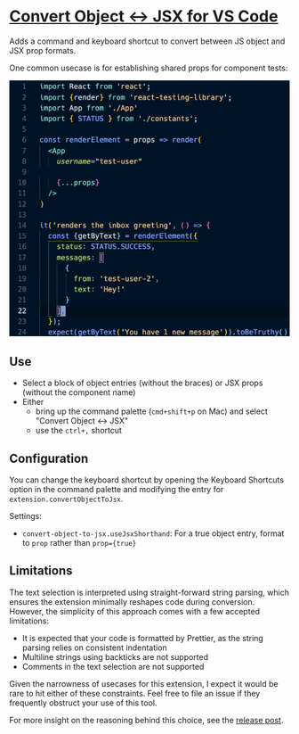 # [Convert Object <-> JSX for VS Code](https://marketplace.visualstudio.com/items?itemName=zachgawlik.convert-object-to-jsx)

Adds a command and keyboard shortcut to convert between JS object and JSX prop formats.

One common usecase is for establishing shared props for component tests:

![Animated demonstration moving default props in and out of a test helper and using the extension to switch between JSX props syntax and Object entries syntax](./demo.gif)

## Use

- Select a block of object entries (without the braces) or JSX props (without the component name)
- Either
  - bring up the command palette (`cmd+shift+p` on Mac) and select "Convert Object <-> JSX"
  - use the `ctrl+,` shortcut

## Configuration

You can change the keyboard shortcut by opening the Keyboard Shortcuts option in the command palette and modifying the entry for `extension.convertObjectToJsx`.

Settings:

- `convert-object-to-jsx.useJsxShorthand`: For a true object entry, format to `prop` rather than `prop={true}`

## Limitations

The text selection is interpreted using straight-forward string parsing, which ensures the extension minimally reshapes code during conversion. However, the simplicity of this approach comes with a few accepted limitations:

- It is expected that your code is formatted by Prettier, as the string parsing relies on consistent indentation
- Multiline strings using backticks are not supported
- Comments in the text selection are not supported

Given the narrowness of usecases for this extension, I expect it would be rare to hit either of these constraints. Feel free to file an issue if they frequently obstruct your use of this tool.

For more insight on the reasoning behind this choice, see the [release post](https://zachgawlik.com/blog/2019-05-01-vscode-convert-object-to-jsx-release).
